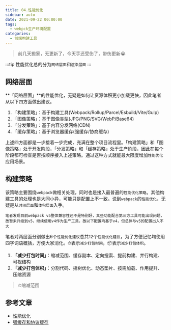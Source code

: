 ```yaml
---
title: 04.性能优化
sidebar: auto
date: 2021-09-22 00:00:00
tags:
  - webpck生产环境配置
categories:
  - 前端构建工具
---
```



> 前几天搬家，无更新了，今天手还受伤了，带伤更新😭


:::tip
性能优化总的分为`网络层面`和`渲染层面`
:::

## 网络层面
**「网络层面」**的性能优化，无疑是如何让资源体积更小加载更快，因此笔者从以下四方面做出建议。
1. 「构建策略」：基于构建工具(Webpack/Rollup/Parcel/Esbuild/Vite/Gulp)
2. 「图像策略」：基于图像类型(JPG/PNG/SVG/WebP/Base64)
3. 「分发策略」：基于内容分发网络(CDN)
4. 「缓存策略」：基于浏览器缓存(强缓存/协商缓存) </br>

上述四方面都是一步接着一步完成，充满在整个项目流程里。「构建策略」和「图像策略」处于开发阶段，「分发策略」和「缓存策略」处于生产阶段，因此在每个阶段都可检查是否按顺序接入上述策略。通过这种方式就能最大限度增加`性能优化`应用场景。



## 构建策略
该策略主要围绕`webpack`做相关处理，同时也是接入最普遍的`性能优化策略`。其他构建工具的处理也是大同小异，可能只是配置上不一致。说到`webpack`的`性能优化`，无疑是从`时间层面`和`体积层面`入手。

```
笔者发现目前webpack v5整体兼容性还不是特别好，某些功能配合第三方工具可能出现问题，故暂未升级到v5，继续使用v4作为生产工具，故以下配置均基于v4，但总体与v5的配置出入不大
```

笔者对两层面分别做出6个`性能优化建议`总共12个`性能优化建议`，为了方便记忆均使用四字词语概括，方便大家消化。⏱表示`减少打包时间`，📦表示`减少打包体积`。


1. **「减少打包时间」**：缩减范围、缓存副本、定向搜索、提前构建、并行构建、可视结构
2. **「减少打包体积」**：分割代码、摇树优化、动态垫片、按需加载、作用提升、压缩资源

> ⏱缩减范围





## 参考文章
- [性能优化](https://mp.weixin.qq.com/s/nES0HWRyTVg05sfxj25WJQ)
- [强缓存和协议缓存](https://www.jianshu.com/p/9c95db596df5)